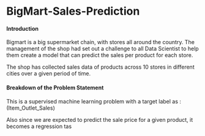 # BigMart-Sales-Prediction

#### Introduction
Bigmart is a big supermarket chain, with stores all around the country. The management of the shop had set out a challenge to all Data Scientist to help them create a model that can predict the sales per product for each store.

The shop has collected sales data of products across 10 stores in different cities over a given period of time.

#### Breakdown of the Problem Statement
This is a supervised machine learning problem with a target label as : (Item_Outlet_Sales)

Also since we are expected to predict the sale price for a given product, it becomes a regression tas

